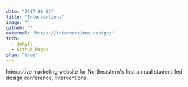 ```yaml
---
date: "2017-08-01"
title: "Interventions"
image: ""
github: ""
external: "https://interventions.design/"
tech:
  - Jekyll
  - Github Pages
show: "true"
---
```


Interactive marketing website for Northeastern's first annual student-led design conference, Interventions.
